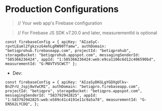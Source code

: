# Production Configurations

> // Your web app's Firebase configuration

> // For Firebase JS SDK v7.20.0 and later, measurementId is optional

`
  const firebaseConfig = {
    apiKey: "AIzaSyC-rpvtLEuml2fgkzvzG4ehLgRW90Tfamw",
    authDomain: "betiqprohub.firebaseapp.com",
    projectId: "betiqprohub",
    storageBucket: "betiqprohub.appspot.com",
    messagingSenderId: "585366236424",
    appId: "1:585366236424:web:e9ca1106c6d12c406590bd",
    measurementId: "G-M8VTV5CWCT"
  };
`

* Dev:

`const firebaseConfig = {
  apiKey: "AIzaSyDKGLgYGDXgUlkv-BnZFrU_Jspj8wYwCMI",
  authDomain: "betiqpro.firebaseapp.com",
  projectId: "betiqpro",
  storageBucket: "betiqpro.appspot.com",
  messagingSenderId: "583792942825",
  appId: "1:583792942825:web:e589c41c4191e11c9a5a78",
  measurementId: "G-EN562LYCDQ",
};`
